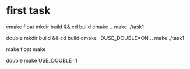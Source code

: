 # first task
cmake
float
    mkdir build && cd build
    cmake ..
    make
    ./task1

double
    mkdir build && cd build
    cmake -DUSE_DOUBLE=ON ..
    make
    ./task1

make
float
    make

double
    make USE_DOUBLE=1
